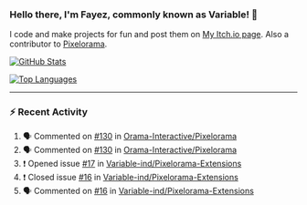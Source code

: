 ### Hello there, I'm Fayez, commonly known as Variable! 👋
I code and make projects for fun and post them on [My Itch.io page](https://variable-industries.itch.io/). Also a contributor to [Pixelorama](https://github.com/Orama-Interactive/Pixelorama).

[![GitHub Stats](https://github-readme-stats.vercel.app/api/?username=Variable-ind&show_icons=true&theme=merko)](https://github.com/anuraghazra/github-readme-stats)

[![Top Languages](https://github-readme-stats.vercel.app/api/top-langs/?username=Variable-ind&layout=compact&theme=merko)](https://github.com/anuraghazra/github-readme-stats)

---

### :zap: Recent Activity

<!--START_SECTION:activity-->
1. 🗣 Commented on [#130](https://github.com/Orama-Interactive/Pixelorama/issues/130) in [Orama-Interactive/Pixelorama](https://github.com/Orama-Interactive/Pixelorama)
2. 🗣 Commented on [#130](https://github.com/Orama-Interactive/Pixelorama/issues/130) in [Orama-Interactive/Pixelorama](https://github.com/Orama-Interactive/Pixelorama)
3. ❗️ Opened issue [#17](https://github.com/Variable-ind/Pixelorama-Extensions/issues/17) in [Variable-ind/Pixelorama-Extensions](https://github.com/Variable-ind/Pixelorama-Extensions)
4. ❗️ Closed issue [#16](https://github.com/Variable-ind/Pixelorama-Extensions/issues/16) in [Variable-ind/Pixelorama-Extensions](https://github.com/Variable-ind/Pixelorama-Extensions)
5. 🗣 Commented on [#16](https://github.com/Variable-ind/Pixelorama-Extensions/issues/16) in [Variable-ind/Pixelorama-Extensions](https://github.com/Variable-ind/Pixelorama-Extensions)
<!--END_SECTION:activity-->

<!--
**Variable-ind/Variable-ind** is a ✨ _special_ ✨ repository because its `README.md` (this file) appears on your GitHub profile.

Here are some ideas to get you started:
- 🌱 I’m currently studying at ...
- 🔭 I’m currently working on ...
- 👯 I’m looking to collaborate on ...
- 🤔 I’m looking for help with ...
- 💬 Ask me about ...
- 📫 How to reach me: ...
- ⚡ Fun fact: ...
-->
